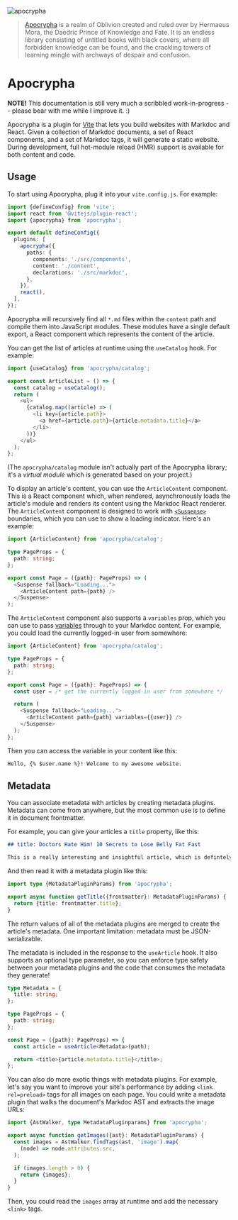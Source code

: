![apocrypha](https://github.com/nkohari/apocrypha/assets/1576/7261d298-96ca-4d6e-8b06-055a42f61016)

> [Apocrypha](https://elderscrolls.fandom.com/wiki/Apocrypha) is a realm of Oblivion created and ruled over by Hermaeus Mora, the Daedric Prince of Knowledge and Fate. It is an endless library consisting of untitled books with black covers, where all forbidden knowledge can be found, and the crackling towers of learning mingle with archways of despair and confusion.

# Apocrypha

**NOTE!** This documentation is still very much a scribbled work-in-progress -- please bear with me while I improve it. :)

Apocrypha is a plugin for [Vite](https://vite.dev) that lets you build websites with Markdoc and React. Given a collection of Markdoc documents, a set of React components, and a set of Markdoc tags, it will generate a static website. During development, full hot-module reload (HMR) support is available for both content and code.

## Usage

To start using Apocrypha, plug it into your `vite.config.js`. For example:

```ts
import {defineConfig} from 'vite';
import react from '@vitejs/plugin-react';
import {apocrypha} from 'apocrypha';

export default defineConfig({
  plugins: [
    apocrypha({
      paths: {
        components: './src/components',
        content: './content',
        declarations: './src/markdoc',
      },
    }),
    react(),
  ],
});
```

Apocrypha will recursively find all `*.md` files within the `content` path and compile them into JavaScript modules. These modules have a single default export, a React component which represents the content of the article.

You can get the list of articles at runtime using the `useCatalog` hook. For example:

```ts
import {useCatalog} from 'apocrypha/catalog';

export const ArticleList = () => {
  const catalog = useCatalog();
  return (
    <ul>
      {catalog.map((article) => (
        <li key={article.path}>
          <a href={article.path}>{article.metadata.title}</a>
        </li>
      ))}
    </ul>
  );
};
```

(The `apocrypha/catalog` module isn't actually part of the Apocrypha library; it's a _virtual module_ which is generated based on your project.)

To display an article's content, you can use the `ArticleContent` component. This is a React component which, when rendered, asynchronously loads the article's module and renders its content using the Markdoc React renderer. The `ArticleContent` component is designed to work with [`<Suspense>`](https://react.dev/reference/react/Suspense) boundaries, which you can use to show a loading indicator. Here's an example:

```ts
import {ArticleContent} from 'apocrypha/catalog';

type PageProps = {
  path: string;
};

export const Page = ({path}: PageProps) => (
  <Suspense fallback="Loading...">
    <ArticleContent path={path} />
  </Suspense>
);
```

The `ArticleContent` component also supports a `variables` prop, which you can use to pass [variables](https://markdoc.dev/docs/variables) through to your Markdoc content. For example, you could load the currently logged-in user from somewhere:

```ts
import {ArticleContent} from 'apocrypha/catalog';

type PageProps = {
  path: string;
};

export const Page = ({path}: PageProps) => {
  const user = /* get the currently logged-in user from somewhere */

  return (
    <Suspense fallback="Loading...">
      <ArticleContent path={path} variables={{user}} />
    </Suspense>
  );
};
```

Then you can access the variable in your content like this:

```md
Hello, {% $user.name %}! Welcome to my awesome website.
```

## Metadata

You can associate metadata with articles by creating metadata plugins. Metadata can come from anywhere, but the most common use is to define it in document frontmatter.

For example, you can give your articles a `title` property, like this:

```md
## title: Doctors Hate Him! 10 Secrets to Lose Belly Fat Fast

This is a really interesting and insightful article, which is defintely not clickbait.
```

And then read it with a metadata plugin like this:

```ts
import type {MetadataPluginParams} from 'apocrypha';

export async function getTitle({frontmatter}: MetadataPluginParams) {
  return {title: frontmatter.title};
}
```

The return values of all of the metadata plugins are merged to create the article's metadata. One important limitation: metadata must be JSON-serializable.

The metadata is included in the response to the `useArticle` hook. It also supports an optional type parameter, so you can enforce type safety between your metadata plugins and the code that consumes the metadata they generate!

```ts
type Metadata = {
  title: string;
};

type PageProps = {
  path: string;
};

const Page = ({path}: PageProps) => {
  const article = useArticle<Metadata>(path);

  return <title>{article.metadata.title}</title>;
};
```

You can also do more exotic things with metadata plugins. For example, let's say you want to improve your site's performance by adding `<link rel=preload>` tags for all images on each page. You could write a metadata plugin that walks the document's Markdoc AST and extracts the image URLs:

```ts
import {AstWalker, type MetadataPluginparams} from 'apocrypha';

export async function getImages({ast}: MetadataPluginParams) {
  const images = AstWalker.findTags(ast, 'image').map(
    (node) => node.attributes.src,
  );

  if (images.length > 0) {
    return {images};
  }
}
```

Then, you could read the `images` array at runtime and add the necessary `<link>` tags.
